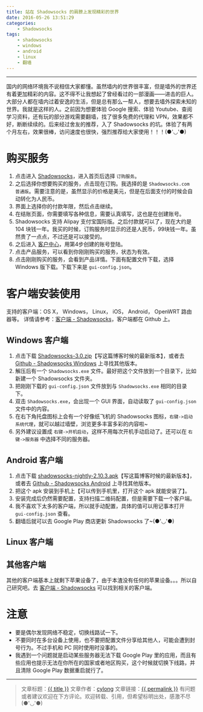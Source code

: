 ```yaml
---
title: 站在 Shadowsocks 的肩膀上发现精彩的世界
date: 2016-05-26 13:51:29
categories:
    - Shadowsocks
tags:
    - shadowsocks
    - windows
    - android
    - linux
    - 翻墙
---
```

---

国内的网络环境我不说相信大家都懂。虽然墙内的世界很丰富，但是墙外的世界还有着更加精彩的内容。这不得不让我想起了曾经看过的一部漫画——进击的巨人。大部分人都在墙内过着安逸的生活，但是总有那么一帮人，想要去墙外探索未知的世界。我就是这样的人。之前因为想要体验 Google 搜索、体验 Youtube、查阅学习资料，还有玩的部分游戏需要翻墙，找了很多免费的代理和 VPN，效果都不好，断断续续的。后来经过舍友的推荐，入了 Shadowsocks 的坑。体验了有两个月左右，效果很棒，访问速度也很快，强烈推荐给大家使用！！！(●'◡'●)

<!-- more -->

# 购买服务

1. 点击进入 [Shadowsocks][1]，进入首页后选择 `订购服务`。
2. 之后选择你想要购买的服务，点击现在订购。我选择的是 `Shadowsocks.com 普通版`。需要注意的是，虽然显示的价格是美元，但是在后面支付的时候会自动转化为人民币。
3. 界面上选择你的付款年限，然后点击继续。
4. 在结账页面，你需要填写各种信息，需要认真填写，这也是在创建账号。
5. Shadowsocks 支持 Alipay 支付宝国际版。之后付款就可以了，现在大约是 104 块钱一年。我买的时候，订购服务时显示的还是人民币，99块钱一年。虽然贵了一点点，不过还是可以接受的。
6. 之后进入 [客户中心][2]，用第4步创建的账号登陆。
7. 点击产品服务，可以看到你刚刚购买的服务，状态为有效。
8. 点击刚刚购买的服务，会看到产品详情。下面有配置文件下载，选择 Windows 版下载。下载下来是 `gui-config.json`。

# 客户端安装使用

支持的客户端：OS X， Windows， Linux， iOS， Android， OpenWRT 路由器等。
详情请参考：[客户端 - Shadowsocks][3]，客户端都在 Github 上。

## Windows 客户端

1. 点击下载 [Shadowsocks-3.0.zip][4]【写这篇博客时候的最新版本】，或者去 [Github - Shadowsocks Windows][5] 上寻找其他版本。
2. 解压后有一个 `Shadowsocks.exe` 文件。最好把这个文件放到一个目录下，比如新建一个 Shadowsocks 文件夹。
3. 把刚刚下载的 `gui-config.json` 文件放到与 `Shadowsocks.exe` 相同的目录下。
4. 双击 `Shadowsocks.exe`，会出现一个 GUI 界面，自动读取了 `gui-config.json` 文件中的内容。
5. 在右下角托盘图标上会有一个好像纸飞机的 Shadowsocks 图标，`右键->启动系统代理`，就可以越过墙壁，浏览更多丰富多彩的内容啦~
6. 另外建议设置成 `右键->开机启动`，这样不用每次开机手动启动了。还可以在 `右键->服务器` 中选择不同的服务器。

## Android 客户端

1. 点击下载 [shadowsocks-nightly-2.10.3.apk][6]【写这篇博客时候的最新版本】，或者去 [Github - Shadowsocks Android][7] 上寻找其他版本。
2. 把这个 apk 安装到手机上【可以传到手机里，打开这个 apk 就能安装了】。
3. 安装完成后仍然需要配置，支持扫描二维码配置，但是需要下载一个客户端。
4. 我不喜欢下太多的客户端，所以就手动配置，具体的值可以用记事本打开 `gui-config.json` 查看。
5. 翻墙后就可以去 Google Play 商店更新 Shadowsocks 了~(●'◡'●)

## Linux 客户端

## 其他客户端

其他的客户端基本上就剩下苹果设备了，由于本渣没有任何的苹果设备。。。所以自己研究吧。去 [客户端 - Shadowsocks][3] 可以找到相关的客户端。

# 注意

* 要是偶尔发现网络不稳定，切换线路试一下。
* 不要同时在多台设备上使用，也不要把配置文件分享给其他人，可能会遭到封号行为。不过手机和 PC 同时使用时没事的。
* 我遇到一个问题就是启动某些服务器无法下载 Google Play 里的应用，而且有些应用也提示无法在你所在的国家或者地区购买，这个时候就切换下线路，并且清除 Google Play 数据重启就行了。

---

> 文章标题：<a href='{{ permalink }}' title='{{ title }}' >{{ title }}</a>
> 文章作者：[cylong](http://www.cylong.com/about/ "cylong")
> 文章链接：<a href='{{ permalink }}' title='{{ title }}' >{{ permalink }}</a>
> 有问题或者建议欢迎在下方评论。欢迎转载、引用，但希望标明出处，感激不尽(●'◡'●)

[1]: https://shadowsocks.com/ "Shadowsocks"
[2]: https://portal.shadowsocks.com/clientarea.php "客户中心 - Shadowsocks"
[3]: https://shadowsocks.com/client.html "客户端 - Shadowsocks"
[4]: https://github.com/shadowsocks/shadowsocks-windows/releases/download/3.0/Shadowsocks-3.0.zip "Shadowsocks-3.0.zip"
[5]: https://github.com/shadowsocks/shadowsocks-windows/releases "Github - Shadowsocks Windows"
[6]: https://github.com/shadowsocks/shadowsocks-android/releases/download/v2.10.3/shadowsocks-nightly-2.10.3.apk "shadowsocks-nightly-2.10.3.apk"
[7]: https://github.com/shadowsocks/shadowsocks-android/releases "Github - Shadowsocks Android"
